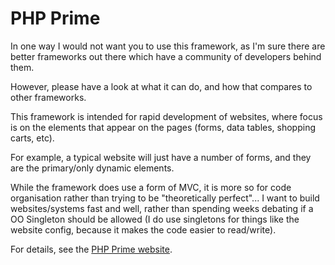 
# PHP Prime

In one way I would not want you to use this framework, as I'm sure there are better frameworks out there which have a community of developers behind them.

However, please have a look at what it can do, and how that compares to other frameworks.

This framework is intended for rapid development of websites, where focus is on the elements that appear on the pages (forms, data tables, shopping carts, etc).

For example, a typical website will just have a number of forms, and they are the primary/only dynamic elements.

While the framework does use a form of MVC, it is more so for code organisation rather than trying to be "theoretically perfect"... I want to build websites/systems fast and well, rather than spending weeks debating if a OO Singleton should be allowed (I do use singletons for things like the website config, because it makes the code easier to read/write).

For details, see the [PHP Prime website](http://www.phpprime.com/).
